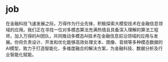 # job
在金融科技飞速发展之际，万得作为行业先锋，积极探索大模型技术在金融信息领域的应用。我们正在寻找一位对多模态算法充满热情且具备深入理解的算法工程师，加入万得的AI团队，共同推动多模态AI技术在金融信息前沿领域的应用与发展。你将负责设计、开发和优化能够高效处理文本、图像、音频等多种模态数据的AI模型，致力于打造智能化、多维度融合的解决方案，为金融科技、数据分析及行业智能化赋能。
